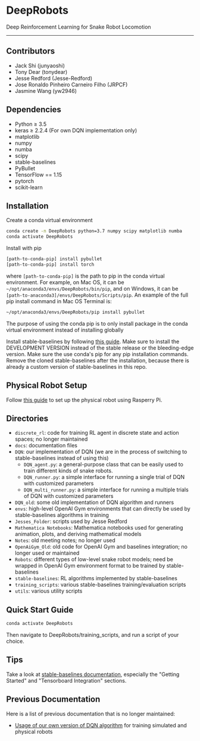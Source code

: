 # DeepRobots
Deep Reinforcement Learning for Snake Robot Locomotion

---
## Contributors
- Jack Shi (junyaoshi)
- Tony Dear (tonydear)
- Jesse Redford (Jesse-Redford)
- Jose Ronaldo Pinheiro Carneiro Filho (JRPCF)
- Jasmine Wang (yw2946)

## Dependencies
- Python ≥ 3.5
- keras ≥ 2.2.4 (For own DQN implementation only)
- matplotlib 
- numpy
- numba
- scipy
- stable-baselines
- PyBullet
- TensorFlow == 1.15
- pytorch
- scikit-learn


## Installation

Create a conda virtual environment
```bash
conda create -n DeepRobots python=3.7 numpy scipy matplotlib numba 
conda activate DeepRobots
``` 

Install with pip
```bash
[path-to-conda-pip] install pybullet
[path-to-conda-pip] install torch
```
where `[path-to-conda-pip]` is the path to pip in the conda virtual environment. For example, on Mac OS, it can be `~/opt/anaconda3/envs/DeepRobots/bin/pip`, and on Windows, it can be `[path-to-anaconda3]/envs/DeepRobots/Scripts/pip`. An example of the full pip install command in Mac OS Terminal is:
```bash
~/opt/anaconda3/envs/DeepRobots/pip install pybullet
```

The purpose of using the conda pip is to only install package in the conda virtual environment instead of installing globally

Install stable-baselines by following [this guide](https://stable-baselines.readthedocs.io/en/master/guide/install.html). Make sure to install the DEVELOPMENT VERSION instead of the stable release or the bleeding-edge version. Make sure the use conda's pip for any pip installation commands. Remove the cloned stable-baselines after the installation, because there is already a custom version of stable-baselines in this repo. 

## Physical Robot Setup

Follow [this guide](docs/Deeprobots_setup_instructions_rasberrypi.txt) to set up the physical robot using Rasperry Pi.

## Directories
- `discrete_rl`: code for training RL agent in discrete state and action spaces; no longer maintained
- `docs`: documentation files 
- `DQN`: our implementation of DQN (we are in the process of switching to stable-baselines instead of using this)
    - `DQN_agent.py`: a general-purpose class that can be easily used to train different kinds of snake robots. 
    - `DQN_runner.py`: a simple interface for running a single trial of DQN with customized parameters
    - `DQN_multi_runner.py`: a simple interface for running a multiple trials of DQN with customized parameters
- `DQN_old`: some old implementation of DQN algorithm and runners
- `envs`: high-level OpenAI Gym environments that can directly be used by stable-baselines algorithms in training
- `Jesses_Folder`: scripts used by Jesse Redford
- `Mathematica Notebooks`: Mathematica notebooks used for generating animation, plots, and deriving mathematical models
- `Notes`: old meeting notes; no longer used
- `OpenAiGym_Old`: old code for OpenAI Gym and baselines integration; no longer used or maintained
- `Robots`: different types of low-level snake robot models; need be wrapped in OpenAI Gym environment format to be trained by stable-baselines
- `stable-baselines`: RL algorithms implemented by stable-baselines
- `training_scripts`: various stable-baselines training/evaluation scripts
- `utils`: various utility scripts

## Quick Start Guide

```bash
conda activate DeepRobots
```

Then navigate to DeepRobots/training_scripts, and run a script of your choice.

## Tips

Take a look at [stable-baselines documentation](https://stable-baselines.readthedocs.io/en/master/), especially the "Getting Started" and "Tensorboard Integration" sections.

## Previous Documentation

Here is a list of previous documentation that is no longer maintained:
- [Usage of our own version of DQN algorithm](docs/DQN_old.md) for training simulated and physical robots




